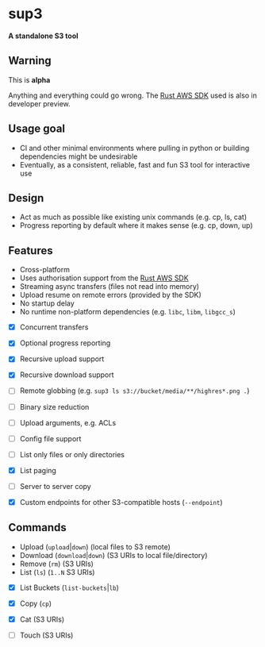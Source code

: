 # sup3

**A standalone S3 tool**

## Warning
This is **alpha**

Anything and everything could go wrong. The [Rust AWS SDK](https://github.com/awslabs/aws-sdk-rust) used is also in developer preview.

## Usage goal
* CI and other minimal environments where pulling in python or building dependencies might be undesirable
* Eventually, as a consistent, reliable, fast and fun S3 tool for interactive use


## Design
* Act as much as possible like existing unix commands (e.g. cp, ls, cat)
* Progress reporting by default where it makes sense (e.g. cp, down, up)


## Features
* Cross-platform
* Uses authorisation support from the [Rust AWS SDK](https://github.com/awslabs/aws-sdk-rust)
* Streaming async transfers (files not read into memory)
* Upload resume on remote errors (provided by the SDK)
* No startup delay
* No runtime non-platform dependencies (e.g. `libc`, `libm`, `libgcc_s`)
* [x] Concurrent transfers
* [x] Optional progress reporting
* [x] Recursive upload support
* [x] Recursive download support
* [ ] Remote globbing (e.g. `sup3 ls s3://bucket/media/**/highres*.png .`)
* [ ] Binary size reduction
* [ ] Upload arguments, e.g. ACLs
* [ ] Config file support
* [ ] List only files or only directories
* [x] List paging
* [ ] Server to server copy
* [x] Custom endpoints for other S3-compatible hosts (`--endpoint`)


## Commands
* Upload (`upload`|`down`) (local files to S3 remote)
* Download (`download`|`down`) (S3 URIs to local file/directory)
* Remove (`rm`) (S3 URIs)
* List (`ls`) (`1..N` S3 URIs)
* [x] List Buckets (`list-buckets`|`lb`)
* [x] Copy (`cp`)
* [x] Cat (S3 URIs)
* [ ] Touch (S3 URIs)

